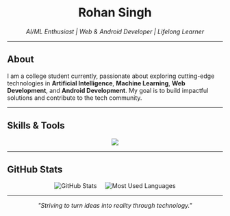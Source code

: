 <h1 align="center">Rohan Singh</h1>

<p align="center">
  <em>AI/ML Enthusiast | Web & Android Developer | Lifelong Learner</em>
</p>

---

## About

I am a college student currently, passionate about exploring cutting-edge technologies in **Artificial Intelligence**, **Machine Learning**, **Web Development**, and **Android Development**. My goal is to build impactful solutions and contribute to the tech community.

---

## Skills & Tools

<p align="center">
  <img src="https://skillicons.dev/icons?i=python,anaconda,ps,mysql,flask,wordpress,react,html,css,js,figma,git,github,gitlab,vscode" />
</p>

---

## GitHub Stats

<p align="center" style="display: flex; justify-content: center; gap: 20px; align-items: center;">
    <img src="https://github-readme-stats.vercel.app/api?username=rohansingh-dev&show_icons=true&theme=midnight-purple&hide_border=true" alt="GitHub Stats" style="max-width: 100%; height: auto;" />
    <img src="https://github-readme-stats.vercel.app/api/top-langs/?username=rohansingh-dev&layout=compact&theme=midnight-purple&hide_border=true&card_width=400" alt="Most Used Languages" style="max-width: 100%; height: auto;" />
</p>

---

<p align="center">
  <em>"Striving to turn ideas into reality through technology."</em>
</p>
